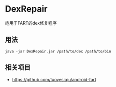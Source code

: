 # DexRepair

适用于FART的dex修复程序

## 用法

`java -jar DexRepair.jar /path/to/dex /path/to/bin`

## 相关项目

- https://github.com/luoyesiqiu/android-fart
